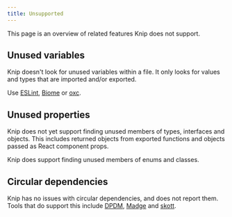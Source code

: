 ```yaml
---
title: Unsupported
---
```


This page is an overview of related features Knip does not support.

## Unused variables

Knip doesn't look for unused variables within a file. It only looks for values
and types that are imported and/or exported.

Use [ESLint][1], [Biome][2] or [oxc][3].

## Unused properties

Knip does not yet support finding unused members of types, interfaces and
objects. This includes returned objects from exported functions and objects
passed as React component props.

Knip does support finding unused members of enums and classes.

## Circular dependencies

Knip has no issues with circular dependencies, and does not report them. Tools
that do support this include [DPDM][4], [Madge][5] and [skott][6].

[1]: https://eslint.org
[2]: https://biomejs.dev
[3]: https://oxc.rs
[4]: https://github.com/acrazing/dpdm
[5]: https://github.com/pahen/madge
[6]: https://github.com/antoine-coulon/skott
